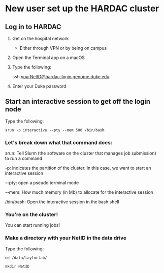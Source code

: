 # New user set up the HARDAC cluster

## Log in to HARDAC

1) Get on the hospital network

    - Either through VPN or by being on campus

2) Open the Terminal app on a macOS

3) Type the following:
    
    ssh yourNetID@hardac-login.genome.duke.edu

4) Enter your Duke password

## Start an interactive session to get off the login node

Type the following:

    srun -p interactive --pty --mem 500 /bin/bash
    
### Let's break down what that command does:

srun: Tell Slurm (the software on the cluster that manages job submission) to run a command

-p: indicates the partition of the cluster. In this case, we want to start an interactive session

--pty: open a pseudo terminal mode

--mem: How much memory (in Mb) to allocate for the interactive session

/bin/bash: Open the interactive session in the bash shell

### You're on the cluster!
You can start running jobs!

### Make a directory with your NetID in the data drive
Type the following:
    
    cd /data/taylorlab/
    
    mkdir NetID